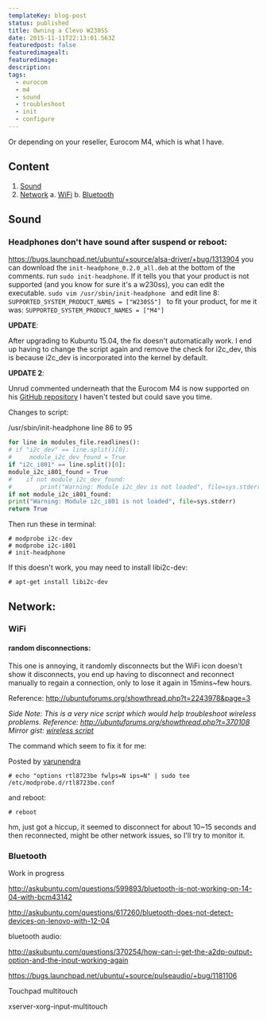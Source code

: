 ```yaml
---
templateKey: blog-post
status: published
title: Owning a Clevo W230SS
date: 2015-11-11T22:13:01.563Z
featuredpost: false
featuredimagealt:
featuredimage:
description:
tags:
  - eurocom
  - m4
  - sound
  - troubleshoot
  - init
  - configure
---
```

Or depending on your reseller, Eurocom M4, which is what I have.

## Content

1. [Sound](#Sound)
2. [Network](#Network)
  a. [WiFi](#WiFi)
  b. [Bluetooth](#Bluetooth)

## Sound

### Headphones don't have sound after suspend or reboot:

https://bugs.launchpad.net/ubuntu/+source/alsa-driver/+bug/1313904
you can download the `init-headphone_0.2.0_all.deb` at the bottom of the comments.
run `sudo init-headphone`. If it tells you that your product is not supported (and you know for sure it's a w230ss), you can edit the executable.
`sudo vim /usr/sbin/init-headphone
`
and edit line 8:
`SUPPORTED_SYSTEM_PRODUCT_NAMES = ["W230SS"]
`
to fit your product, for me it was:
`SUPPORTED_SYSTEM_PRODUCT_NAMES = ["M4"]
`

**UPDATE**:

After upgrading to Kubuntu 15.04, the fix doesn't automatically work. I end up having to change the script again and remove the check for i2c_dev, this is because i2c_dev is incorporated into the kernel by default.

**UPDATE 2**:

Unrud commented underneath that the Eurocom M4 is now supported on his [GitHub repository](https://github.com/Unrud/init-headphone-ubuntu/releases) I haven't tested but could save you time.

Changes to script:

/usr/sbin/init-headphone line 86 to 95
```python
for line in modules_file.readlines():
# if "i2c_dev" == line.split()[0]:
#     module_i2c_dev_found = True
if "i2c_i801" == line.split()[0]:
module_i2c_i801_found = True
#    if not module_i2c_dev_found:
#        print("Warning: Module i2c_dev is not loaded", file=sys.stderr)
if not module_i2c_i801_found:
print("Warning: Module i2c_i801 is not loaded", file=sys.stderr)
return True
```

Then run these in terminal:

```
# modprobe i2c-dev
# modprobe i2c-i801
# init-headphone
```

If this doesn't work, you may need to install libi2c-dev:

```
# apt-get install libi2c-dev
```


## Network:

### WiFi

#### random disconnections:
This one is annoying, it randomly disconnects but the WiFi icon doesn't show it disconnects, you end up having to disconnect and reconnect manually to regain a connection, only to lose it again in 15mins~few hours.

Reference: http://ubuntuforums.org/showthread.php?t=2243978&page=3

_Side Note: This is a very nice script which would help troubleshoot wireless problems._
_Reference: http://ubuntuforums.org/showthread.php?t=370108_
_Mirror gist: [wireless script](https://gist.github.com/danielim/b9864f01d46c41880410)_

The command which seem to fix it for me:

Posted by [varunendra](http://ubuntuforums.org/showthread.php?t=2243978&p=13120817#post13120817)

```
# echo "options rtl8723be fwlps=N ips=N" | sudo tee /etc/modprobe.d/rtl8723be.conf
```

and reboot:

```
# reboot
```

hm, just got a hiccup, it seemed to disconnect for about 10~15 seconds and then reconnected, might be other network issues, so I'll try to monitor it.

### Bluetooth

Work in progress

http://askubuntu.com/questions/599893/bluetooth-is-not-working-on-14-04-with-bcm43142

http://askubuntu.com/questions/617260/bluetooth-does-not-detect-devices-on-lenovo-with-12-04

bluetooth audio:

http://askubuntu.com/questions/370254/how-can-i-get-the-a2dp-output-option-and-the-input-working-again

https://bugs.launchpad.net/ubuntu/+source/pulseaudio/+bug/1181106

Touchpad multitouch

xserver-xorg-input-multitouch
